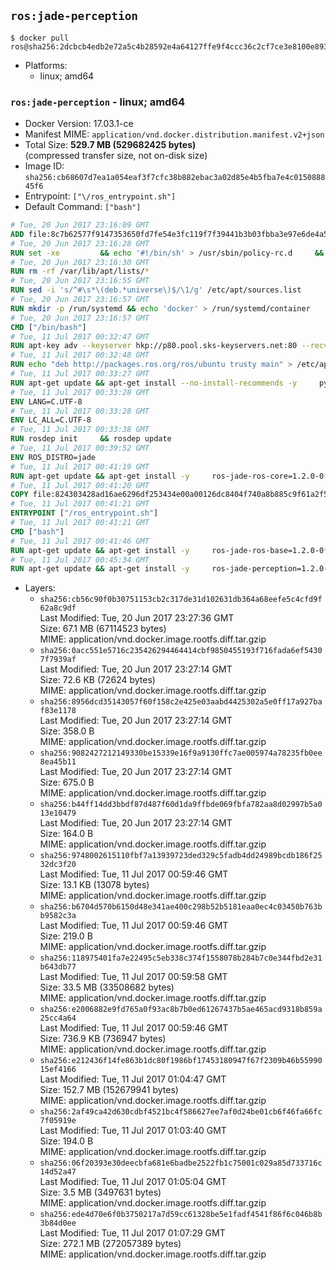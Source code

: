 ## `ros:jade-perception`

```console
$ docker pull ros@sha256:2dcbcb4edb2e72a5c4b28592e4a64127ffe9f4ccc36c2cf7ce3e8100e8939c1c
```

-	Platforms:
	-	linux; amd64

### `ros:jade-perception` - linux; amd64

-	Docker Version: 17.03.1-ce
-	Manifest MIME: `application/vnd.docker.distribution.manifest.v2+json`
-	Total Size: **529.7 MB (529682425 bytes)**  
	(compressed transfer size, not on-disk size)
-	Image ID: `sha256:cb68607d7ea1a054eaf3f7cfc38b882ebac3a02d85e4b5fba7e4c015088845f6`
-	Entrypoint: `["\/ros_entrypoint.sh"]`
-	Default Command: `["bash"]`

```dockerfile
# Tue, 20 Jun 2017 23:16:09 GMT
ADD file:8c7b62577f9147353650fd7fe54e3fc119f7f39441b3b03fbba3e97e6de4a52a in / 
# Tue, 20 Jun 2017 23:16:28 GMT
RUN set -xe 		&& echo '#!/bin/sh' > /usr/sbin/policy-rc.d 	&& echo 'exit 101' >> /usr/sbin/policy-rc.d 	&& chmod +x /usr/sbin/policy-rc.d 		&& dpkg-divert --local --rename --add /sbin/initctl 	&& cp -a /usr/sbin/policy-rc.d /sbin/initctl 	&& sed -i 's/^exit.*/exit 0/' /sbin/initctl 		&& echo 'force-unsafe-io' > /etc/dpkg/dpkg.cfg.d/docker-apt-speedup 		&& echo 'DPkg::Post-Invoke { "rm -f /var/cache/apt/archives/*.deb /var/cache/apt/archives/partial/*.deb /var/cache/apt/*.bin || true"; };' > /etc/apt/apt.conf.d/docker-clean 	&& echo 'APT::Update::Post-Invoke { "rm -f /var/cache/apt/archives/*.deb /var/cache/apt/archives/partial/*.deb /var/cache/apt/*.bin || true"; };' >> /etc/apt/apt.conf.d/docker-clean 	&& echo 'Dir::Cache::pkgcache ""; Dir::Cache::srcpkgcache "";' >> /etc/apt/apt.conf.d/docker-clean 		&& echo 'Acquire::Languages "none";' > /etc/apt/apt.conf.d/docker-no-languages 		&& echo 'Acquire::GzipIndexes "true"; Acquire::CompressionTypes::Order:: "gz";' > /etc/apt/apt.conf.d/docker-gzip-indexes 		&& echo 'Apt::AutoRemove::SuggestsImportant "false";' > /etc/apt/apt.conf.d/docker-autoremove-suggests
# Tue, 20 Jun 2017 23:16:30 GMT
RUN rm -rf /var/lib/apt/lists/*
# Tue, 20 Jun 2017 23:16:55 GMT
RUN sed -i 's/^#\s*\(deb.*universe\)$/\1/g' /etc/apt/sources.list
# Tue, 20 Jun 2017 23:16:57 GMT
RUN mkdir -p /run/systemd && echo 'docker' > /run/systemd/container
# Tue, 20 Jun 2017 23:16:57 GMT
CMD ["/bin/bash"]
# Tue, 11 Jul 2017 00:32:47 GMT
RUN apt-key adv --keyserver hkp://p80.pool.sks-keyservers.net:80 --recv-keys 421C365BD9FF1F717815A3895523BAEEB01FA116
# Tue, 11 Jul 2017 00:32:48 GMT
RUN echo "deb http://packages.ros.org/ros/ubuntu trusty main" > /etc/apt/sources.list.d/ros-latest.list
# Tue, 11 Jul 2017 00:33:27 GMT
RUN apt-get update && apt-get install --no-install-recommends -y     python-rosdep     python-rosinstall     python-vcstools     && rm -rf /var/lib/apt/lists/*
# Tue, 11 Jul 2017 00:33:28 GMT
ENV LANG=C.UTF-8
# Tue, 11 Jul 2017 00:33:28 GMT
ENV LC_ALL=C.UTF-8
# Tue, 11 Jul 2017 00:33:38 GMT
RUN rosdep init     && rosdep update
# Tue, 11 Jul 2017 00:39:52 GMT
ENV ROS_DISTRO=jade
# Tue, 11 Jul 2017 00:41:19 GMT
RUN apt-get update && apt-get install -y     ros-jade-ros-core=1.2.0-0*     && rm -rf /var/lib/apt/lists/*
# Tue, 11 Jul 2017 00:41:20 GMT
COPY file:824303428ad16ae6296df253434e00a00126dc8404f740a8b885c9f61a2f5fcb in / 
# Tue, 11 Jul 2017 00:41:21 GMT
ENTRYPOINT ["/ros_entrypoint.sh"]
# Tue, 11 Jul 2017 00:41:21 GMT
CMD ["bash"]
# Tue, 11 Jul 2017 00:41:46 GMT
RUN apt-get update && apt-get install -y     ros-jade-ros-base=1.2.0-0*     && rm -rf /var/lib/apt/lists/*
# Tue, 11 Jul 2017 00:45:34 GMT
RUN apt-get update && apt-get install -y     ros-jade-perception=1.2.0-0*     && rm -rf /var/lib/apt/lists/*
```

-	Layers:
	-	`sha256:cb56c90f0b30751153cb2c317de31d102631db364a68eefe5c4cfd9f62a8c9df`  
		Last Modified: Tue, 20 Jun 2017 23:27:36 GMT  
		Size: 67.1 MB (67114523 bytes)  
		MIME: application/vnd.docker.image.rootfs.diff.tar.gzip
	-	`sha256:0acc551e5716c235426294464414cbf9850455193f716fada6ef54307f7939af`  
		Last Modified: Tue, 20 Jun 2017 23:27:14 GMT  
		Size: 72.6 KB (72624 bytes)  
		MIME: application/vnd.docker.image.rootfs.diff.tar.gzip
	-	`sha256:8956dcd35143057f60f158c2e425e03aabd4425302a5e0ff17a927baf83e1178`  
		Last Modified: Tue, 20 Jun 2017 23:27:14 GMT  
		Size: 358.0 B  
		MIME: application/vnd.docker.image.rootfs.diff.tar.gzip
	-	`sha256:9082427212149330be15339e16f9a9130ffc7ae005974a78235fb0ee8ea45b11`  
		Last Modified: Tue, 20 Jun 2017 23:27:14 GMT  
		Size: 675.0 B  
		MIME: application/vnd.docker.image.rootfs.diff.tar.gzip
	-	`sha256:b44ff14dd3bbdf87d487f60d1da9ffbde069fbfa782aa8d02997b5a013e10479`  
		Last Modified: Tue, 20 Jun 2017 23:27:14 GMT  
		Size: 164.0 B  
		MIME: application/vnd.docker.image.rootfs.diff.tar.gzip
	-	`sha256:9748002615110fbf7a13939723ded329c5fadb4dd24989bcdb186f2532dc3f20`  
		Last Modified: Tue, 11 Jul 2017 00:59:46 GMT  
		Size: 13.1 KB (13078 bytes)  
		MIME: application/vnd.docker.image.rootfs.diff.tar.gzip
	-	`sha256:b6704d570b6150d48e341ae400c298b52b5181eaa0ec4c03450b763bb9582c3a`  
		Last Modified: Tue, 11 Jul 2017 00:59:46 GMT  
		Size: 219.0 B  
		MIME: application/vnd.docker.image.rootfs.diff.tar.gzip
	-	`sha256:118975401fa7e22495c5eb338c374f1558078b284b7c0e344fbd2e31b643db77`  
		Last Modified: Tue, 11 Jul 2017 00:59:58 GMT  
		Size: 33.5 MB (33508682 bytes)  
		MIME: application/vnd.docker.image.rootfs.diff.tar.gzip
	-	`sha256:e2006882e9fd765a0f93ac8b7b0ed61267437b5ae465acd9318b859a25cc4a64`  
		Last Modified: Tue, 11 Jul 2017 00:59:46 GMT  
		Size: 736.9 KB (736947 bytes)  
		MIME: application/vnd.docker.image.rootfs.diff.tar.gzip
	-	`sha256:e212436f14fe863b1dc80f1986bf17453180947f67f2309b46b5599015ef4166`  
		Last Modified: Tue, 11 Jul 2017 01:04:47 GMT  
		Size: 152.7 MB (152679941 bytes)  
		MIME: application/vnd.docker.image.rootfs.diff.tar.gzip
	-	`sha256:2af49ca42d630cdbf4521bc4f586627ee7af0d24be01cb6f46fa66fc7f05919e`  
		Last Modified: Tue, 11 Jul 2017 01:03:40 GMT  
		Size: 194.0 B  
		MIME: application/vnd.docker.image.rootfs.diff.tar.gzip
	-	`sha256:06f20393e30deecbfa681e6badbe2522fb1c75001c029a85d733716c14d52a47`  
		Last Modified: Tue, 11 Jul 2017 01:05:04 GMT  
		Size: 3.5 MB (3497631 bytes)  
		MIME: application/vnd.docker.image.rootfs.diff.tar.gzip
	-	`sha256:ede4d70e6f0b3750217a7d59cc61328be5e1fadf4541f86f6c046b8b3b84d0ee`  
		Last Modified: Tue, 11 Jul 2017 01:07:29 GMT  
		Size: 272.1 MB (272057389 bytes)  
		MIME: application/vnd.docker.image.rootfs.diff.tar.gzip
